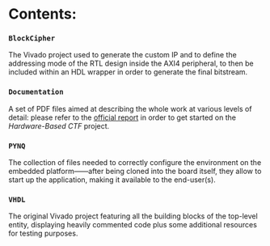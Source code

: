 # Contents:
### `BlockCipher`
The Vivado project used to generate the custom IP and to define the addressing mode of the RTL design inside the AXI4 peripheral, to then be included within an HDL wrapper in order to generate the final bitstream.
### `Documentation`
A set of PDF files aimed at describing the whole work at various levels of detail: please refer to the [official report](https://github.com/C4ES-PoliTO/Hardware-based-CTF/blob/main/Documentation/Project%20Report.pdf) in order to get started on the _Hardware-Based CTF_ project.
### `PYNQ`
The collection of files needed to correctly configure the environment on the embedded platform——after being cloned into the board itself, they allow to start up the application, making it available to the end-user(s).
### `VHDL`
The original Vivado project featuring all the building blocks of the top-level entity, displaying heavily commented code plus some additional resources for testing purposes.
